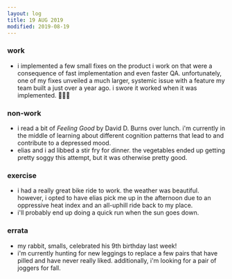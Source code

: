 ```yaml
---
layout: log
title: 19 AUG 2019
modified: 2019-08-19
---
```


### work

- i implemented a few small fixes on the product i work on that were a consequence of fast implementation and even faster QA. unfortunately, one of my fixes unveiled a much larger, systemic issue with a feature my team built a just over a year ago. i swore it worked when it was implemented. 👀👀👀

### non-work

- i read a bit of _Feeling Good_ by David D. Burns over lunch. i'm currently in the middle of learning about different cognition patterns that lead to and contribute to a depressed mood.
- elias and i ad libbed a stir fry for dinner. the vegetables ended up getting pretty soggy this attempt, but it was otherwise pretty good.

### exercise

- i had a really great bike ride to work. the weather was beautiful. however, i opted to have elias pick me up in the afternoon due to an oppressive heat index and an all-uphill ride back to my place.
- i'll probably end up doing a quick run when the sun goes down.

### errata

- my rabbit, smalls, celebrated his 9th birthday last week!
- i'm currently hunting for new leggings to replace a few pairs that have pilled and have never really liked. additionally, i'm looking for a pair of joggers for fall.
